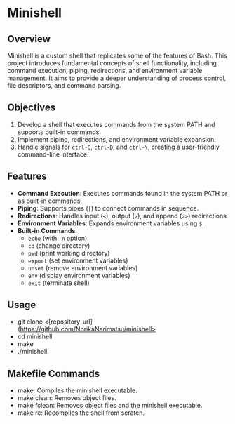 # Minishell

## Overview
Minishell is a custom shell that replicates some of the features of Bash. This project introduces fundamental concepts of shell functionality, including command execution, piping, redirections, and environment variable management. It aims to provide a deeper understanding of process control, file descriptors, and command parsing.

## Objectives
1. Develop a shell that executes commands from the system PATH and supports built-in commands.
2. Implement piping, redirections, and environment variable expansion.
3. Handle signals for `ctrl-C`, `ctrl-D`, and `ctrl-\`, creating a user-friendly command-line interface.

## Features

- **Command Execution**: Executes commands found in the system PATH or as built-in commands.
- **Piping**: Supports pipes (`|`) to connect commands in sequence.
- **Redirections**: Handles input (`<`), output (`>`), and append (`>>`) redirections.
- **Environment Variables**: Expands environment variables using `$`.
- **Built-in Commands**:
  - `echo` (with `-n` option)
  - `cd` (change directory)
  - `pwd` (print working directory)
  - `export` (set environment variables)
  - `unset` (remove environment variables)
  - `env` (display environment variables)
  - `exit` (terminate shell)


## Usage
  - git clone <[repository-url](https://github.com/NorikaNarimatsu/minishell>
  - cd minishell
  - make
  - ./minishell
   

## Makefile Commands
- make: Compiles the minishell executable.
- make clean: Removes object files.
- make fclean: Removes object files and the minishell executable.
- make re: Recompiles the shell from scratch.
